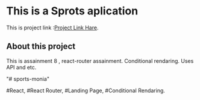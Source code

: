 # This is a Sprots aplication

This is project link :[Project Link Hare](https://github.com/Porgramming-Hero-web-course/react-router-bdamirul0).

## About this project

This is assainment 8 , react-router assainment. Conditional rendaring.
Uses API and etc.

"# sports-monia" 

#React, #React Router, #Landing Page, #Conditional Rendaring.
